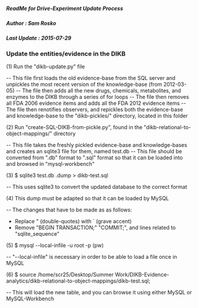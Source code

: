 ##### ReadMe for Drive-Experiment Update Process
##### Author : Sam Rosko
##### Last Update : 2015-07-29

### Update the entities/evidence in the DIKB

(1) Run the "dikb-update.py" file

-- This file first loads the old evidence-base from the SQL server and unpickles the most recent version of the knowledge-base (from 2012-03-05)
-- The file then adds all the new drugs, chemicals, metabolites, and enzymes to the DIKB through a series of for loops
-- The file then removes all FDA 2006 evidence items and adds all the FDA 2012 evidence items
-- The file then renotifies observers, and repickles both the evidence-base and knowledge-base to the "dikb-pickles/" directory, located in this folder

(2) Run "create-SQL-DIKB-from-pickle.py", found in the "dikb-relational-to-object-mappings/" directory

-- This file takes the freshly pickled evidence-base and knowledge-bases and creates an sqlite3 file for them, named test.db
-- This file should be converted from ".db" format to ".sql" format so that it can be loaded into and browsed in "mysql-workbench"

(3) $ sqlite3 test.db .dump > dikb-test.sql

-- This uses sqlite3 to convert the updated database to the correct format

(4) This dump must be adapted so that it can be loaded by MySQL

-- The changes that have to be made as as follows:

  - Replace " (double-quotes) with ` (grave accent)
  - Remove "BEGIN TRANSACTION;" "COMMIT;", and lines related to "sqlite_sequence"

(5) $ mysql --local-infile -u root -p (pw)

-- "--local-infile" is necessary in order to be able to load a file once in MySQL

(6) $ source /home/scr25/Desktop/Summer Work/DIKB-Evidence-analytics/dikb-relational-to-object-mappings/dikb-test.sql;

-- This will load the new table, and you can browse it using either MySQL or MySQL-Workbench

